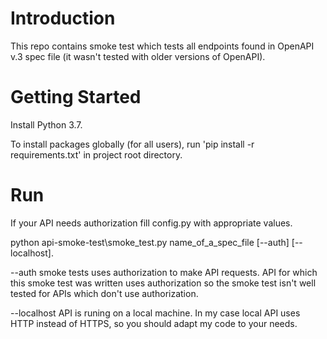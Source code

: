 # Introduction 
This repo contains smoke test which tests all endpoints found in OpenAPI v.3 spec file (it wasn't tested with older versions of OpenAPI).
  
# Getting Started
Install Python 3.7.

To install packages globally (for all users),
run 'pip install -r requirements.txt' in project root directory.

# Run
If your API needs authorization fill config.py with appropriate values.

python api-smoke-test\smoke_test.py name_of_a_spec_file [--auth] [--localhost].

--auth smoke tests uses authorization to make API requests.
API for which this smoke test was written uses authorization so the smoke test isn't 
well tested for APIs which don't use authorization.

--localhost API is runing on a local machine. 
In my case local API uses HTTP instead of HTTPS, so you should adapt my code to your needs.
